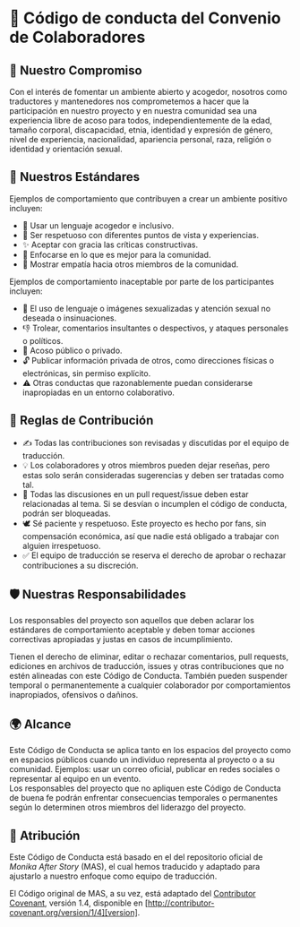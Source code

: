 # 📜 Código de conducta del Convenio de Colaboradores

## 🤝 Nuestro Compromiso

Con el interés de fomentar un ambiente abierto y acogedor, nosotros como traductores y mantenedores nos comprometemos a hacer que la participación en nuestro proyecto y en nuestra comunidad sea una experiencia libre de acoso para todos, independientemente de la edad, tamaño corporal, discapacidad, etnia, identidad y expresión de género, nivel de experiencia, nacionalidad, apariencia personal, raza, religión o identidad y orientación sexual.

## 🌟 Nuestros Estándares

Ejemplos de comportamiento que contribuyen a crear un ambiente positivo incluyen:

* 💬 Usar un lenguaje acogedor e inclusivo.  
* 🙏 Ser respetuoso con diferentes puntos de vista y experiencias.  
* ✨ Aceptar con gracia las críticas constructivas.  
* 🎯 Enfocarse en lo que es mejor para la comunidad.  
* 🤗 Mostrar empatía hacia otros miembros de la comunidad.  

Ejemplos de comportamiento inaceptable por parte de los participantes incluyen:

* 🚫 El uso de lenguaje o imágenes sexualizadas y atención sexual no deseada o insinuaciones.  
* 👎 Trolear, comentarios insultantes o despectivos, y ataques personales o políticos.  
* 📛 Acoso público o privado.  
* 🔓 Publicar información privada de otros, como direcciones físicas o electrónicas, sin permiso explícito.  
* ⚠️ Otras conductas que razonablemente puedan considerarse inapropiadas en un entorno colaborativo.  

## 📘 Reglas de Contribución

- ✍️ Todas las contribuciones son revisadas y discutidas por el equipo de traducción.  
- 💡 Los colaboradores y otros miembros pueden dejar reseñas, pero estas solo serán consideradas sugerencias y deben ser tratadas como tal.     
- 📌 Todas las discusiones en un pull request/issue deben estar relacionadas al tema. Si se desvían o incumplen el código de conducta, podrán ser bloqueadas.  
- 🕊️ Sé paciente y respetuoso. Este proyecto es hecho por fans, sin compensación económica, así que nadie está obligado a trabajar con alguien irrespetuoso.   
- ✅ El equipo de traducción se reserva el derecho de aprobar o rechazar contribuciones a su discreción.  

## 🛡️ Nuestras Responsabilidades

Los responsables del proyecto son aquellos que deben aclarar los estándares de comportamiento aceptable y deben tomar acciones correctivas apropiadas y justas en casos de incumplimiento.  

Tienen el derecho de eliminar, editar o rechazar comentarios, pull requests, ediciones en archivos de traducción, issues y otras contribuciones que no estén alineadas con este Código de Conducta. También pueden suspender temporal o permanentemente a cualquier colaborador por comportamientos inapropiados, ofensivos o dañinos.  

## 🌍 Alcance

Este Código de Conducta se aplica tanto en los espacios del proyecto como en espacios públicos cuando un individuo representa al proyecto o a su comunidad. Ejemplos: usar un correo oficial, publicar en redes sociales o representar al equipo en un evento.  
Los responsables del proyecto que no apliquen este Código de Conducta de buena fe podrán enfrentar consecuencias temporales o permanentes según lo determinen otros miembros del liderazgo del proyecto.  

## 📝 Atribución

Este Código de Conducta está basado en el del repositorio oficial de *Monika After Story* (MAS), el cual hemos traducido y adaptado para ajustarlo a nuestro enfoque como equipo de traducción.  

El Código original de MAS, a su vez, está adaptado del [Contributor Covenant][homepage], versión 1.4, disponible en [http://contributor-covenant.org/version/1/4][version].  

[homepage]: http://contributor-covenant.org  
[version]: http://contributor-covenant.org/version/1/4/
  
